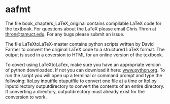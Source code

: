 # aafmt
The file book_chapters_LaTeX_original contains compilable LaTeX code for the textbook.
For questions about the LaTeX please email Chris Thron at thron@tamuct.edu. For any bugs please submit an issue. 

The file LaTeXtoLaTeX-master contains python scripts written by David Farmer to convert the original LaTeX code to 
a structured LaTeX format. The output is used in a coversion to HTML for an online version of the textbook.

To covert using LaTeXtoLaTex, make sure you have an appropriate version of python downloaded. If not you can download it
here: www.python.org. To run the script you will open up a terminal or command prompt and type the follwoing:
ltol.py inputfile otuputfile to convert one file at a time or 
ltol.py inputdirectory outputdirectory to convert the contents of an entire directory. 
If converting a directory, outputdirectory must already exist for the conversion to work. 


